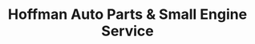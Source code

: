 ---
title: "Hoffman Auto Parts & Small Engine Service"
url: /butler/hoffman-auto-parts-und-small-engine-service/
shop: Autoteile
---